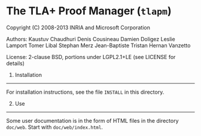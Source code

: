 The TLA+ Proof Manager (`tlapm`)
================================

Copyright (C) 2008-2013  INRIA and Microsoft Corporation

Authors: Kaustuv Chaudhuri
         Denis Cousineau
         Damien Doligez
         Leslie Lamport
         Tomer Libal
         Stephan Merz
         Jean-Baptiste Tristan
         Hernan Vanzetto

License: 2-clause BSD, portions under LGPL2.1+LE
         (see LICENSE for details)

1. Installation
---------------

For installation instructions, see the file `INSTALL` in this directory.


2. Use
------

Some user documentation is in the form of HTML files in the directory
`doc/web`. Start with `doc/web/index.html`.
